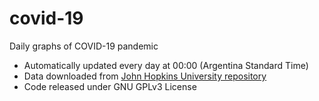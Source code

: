 # covid-19
Daily graphs of COVID-19 pandemic

- Automatically updated every day at 00:00 (Argentina Standard Time)
- Data downloaded from [John Hopkins University repository](https://github.com/CSSEGISandData/COVID-19)
- Code released under GNU GPLv3 License
